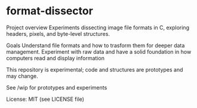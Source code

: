 # format-dissector
Project overview
Experiments dissecting image file formats in C, exploring headers, pixels, and byte-level structures.

Goals
Understand file formats and how to trasform them for deeper data management.
Experiment with raw data and have a solid foundation in how computers read and display information

This repository is experimental; code and structures are prototypes and may change.

See /wip for prototypes and experiments

License: MIT (see LICENSE file)
